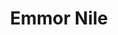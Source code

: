 ---
title: Emmor Nile
organization: ""
talk: "Mapathons, Validation and Mapping Quality: A Debate"
permalink: /speakers/#emmor-nile
image: /images/speakers/Emmor.Nile.png
---